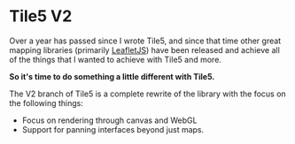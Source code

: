 # Tile5 V2

Over a year has passed since I wrote Tile5, and since that time other great mapping libraries (primarily [LeafletJS](http://leaflet.cloudmade.com/)) have been released and achieve all of the things that I wanted to achieve with Tile5 and more.  

__So it's time to do something a little different with Tile5.__

The V2 branch of Tile5 is a complete rewrite of the library with the focus on the following things:

- Focus on rendering through canvas and WebGL
- Support for panning interfaces beyond just maps.
